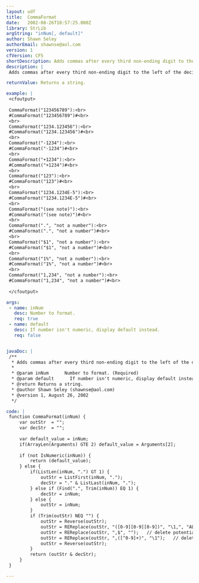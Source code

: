 ```yaml
---
layout: udf
title:  CommaFormat
date:   2002-08-26T10:57:25.000Z
library: StrLib
argString: "inNum[, default]"
author: Shawn Seley
authorEmail: shawnse@aol.com
version: 1
cfVersion: CF5
shortDescription: Adds commas after every third non-ending digit to the left of the decimal point.
description: |
 Adds commas after every third non-ending digit to the left of the decimal point. Does not alter anything to the right of the decimal point nor does it do any additional formatting. If value passed is not a number then returns the raw string, or the specified optional default value. Additionally, since numbers with leading and trailing spaces are still considered valid by IsNumeric(), this function preserves these spaces as well. Numbers in scientific notation also work fine with this function.

returnValue: Returns a string.

example: |
 <cfoutput>
 
 CommaFormat("123456789"):<br>
 #CommaFormat("123456789")#<br>
 <br>
 CommaFormat("1234.123456"):<br>
 #CommaFormat("1234.123456")#<br>
 <br>
 CommaFormat("-1234"):<br>
 #CommaFormat("-1234")#<br>
 <br>
 CommaFormat("+1234"):<br>
 #CommaFormat("+1234")#<br>
 <br>
 CommaFormat("123"):<br>
 #CommaFormat("123")#<br>
 <br>
 CommaFormat("1234.1234E-5"):<br>
 #CommaFormat("1234.1234E-5")#<br>
 <br>
 CommaFormat("(see note)"):<br>
 #CommaFormat("(see note)")#<br>
 <br>
 CommaFormat(".", "not a number"):<br>
 #CommaFormat(".", "not a number")#<br>
 <br>
 CommaFormat("$1", "not a number"):<br>
 #CommaFormat("$1", "not a number")#<br>
 <br>
 CommaFormat("1%", "not a number"):<br>
 #CommaFormat("1%", "not a number")#<br>
 <br>
 CommaFormat("1,234", "not a number"):<br>
 #CommaFormat("1,234", "not a number")#<br>
 
 </cfoutput>

args:
 - name: inNum
   desc: Number to format.
   req: true
 - name: default
   desc: If number isn't numeric, display default instead.
   req: false


javaDoc: |
 /**
  * Adds commas after every third non-ending digit to the left of the decimal point.
  * 
  * @param inNum      Number to format. (Required)
  * @param default      If number isn't numeric, display default instead. (Optional)
  * @return Returns a string. 
  * @author Shawn Seley (shawnse@aol.com) 
  * @version 1, August 26, 2002 
  */

code: |
 function CommaFormat(inNum) {
     var outStr  = "";
     var decStr  = "";
 
     var default_value = inNum;
     if(ArrayLen(Arguments) GTE 2) default_value = Arguments[2];
 
     if (not IsNumeric(inNum)) {
         return (default_value);
     } else {
         if(ListLen(inNum, ".") GT 1) {
             outStr = ListFirst(inNum, ".");
             decStr = "." & ListLast(inNum, ".");
         } else if (Find(".", Trim(inNum)) EQ 1) {
             decStr = inNum;
         } else {
             outStr = inNum;
         }
         if (Trim(outStr) NEQ "") {
             outStr = Reverse(outStr);
             outStr = REReplace(outStr, "([0-9][0-9][0-9])", "\1,", "ALL");
             outStr = REReplace(outStr, ",$", "");   // delete potential leading comma
             outStr = REReplace(outStr, ",([^0-9]+)", "\1");   // delete leading comma w/ spaces in front of
             outStr = Reverse(outStr);
         }
         return (outStr & decStr);
     }
 }

---
```


